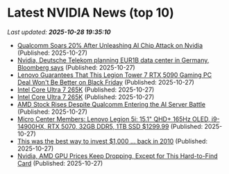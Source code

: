 # Latest NVIDIA News (top 10)
_Last updated: **2025-10-28 19:35:10**_

- [Qualcomm Soars 20% After Unleashing AI Chip Attack on Nvidia](https://finance.yahoo.com/news/qualcomm-soars-20-unleashing-ai-193102888.html) (Published: 2025-10-27)
- [Nvidia, Deutsche Telekom planning EUR1B data center in Germany, Bloomberg says](https://thefly.com/permalinks/entry.php/id4221814/NVDA;DTEGY-Nvidia-Deutsche-Telekom-planning-EURB-data-center-in-Germany-Bloomberg-says) (Published: 2025-10-27)
- [Lenovo Guarantees That This Legion Tower 7 RTX 5090 Gaming PC Deal Won't Be Better on Black Friday](https://www.ign.com/articles/lenovo-legion-tower-7-gaming-pc-deal-black-friday-price-guarantee) (Published: 2025-10-27)
- [Intel Core Ultra 7 265K](https://uk.pcmag.com/processors/160947/intel-core-ultra-7-265k) (Published: 2025-10-27)
- [Intel Core Ultra 7 265K](https://me.pcmag.com/en/processors/33133/intel-core-ultra-7-265k) (Published: 2025-10-27)
- [AMD Stock Rises Despite Qualcomm Entering the AI Server Battle](https://finance.yahoo.com/news/amd-stock-rises-despite-qualcomm-191245245.html) (Published: 2025-10-27)
- [Micro Center Members: Lenovo Legion 5i: 15.1" QHD+ 165Hz OLED, i9-14900HX, RTX 5070, 32GB DDR5, 1TB SSD $1299.99](https://slickdeals.net/f/18738760-micro-center-members-lenovo-legion-5i-15-1-qhd-165hz-oled-i9-14900hx-rtx-5070-32gb-ddr5-1tb-ssd-1299-99) (Published: 2025-10-27)
- [This was the best way to invest $1,000 … back in 2010](https://theconversation.com/this-was-the-best-way-to-invest-1-000-back-in-2010-267739) (Published: 2025-10-27)
- [Nvidia, AMD GPU Prices Keep Dropping, Except for This Hard-to-Find Card](https://me.pcmag.com/en/graphics-cards/33137/nvidia-amd-gpu-prices-keep-dropping-except-for-this-hard-to-find-card) (Published: 2025-10-27)
